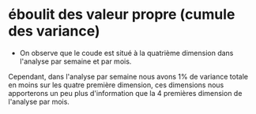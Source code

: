 # éboulit des valeur propre (cumule des variance)

- On observe que le coude est situé à la quatrième dimension dans l'analyse par semaine et par mois. 

Cependant, dans l'analyse par semaine nous avons 1% de variance totale en moins sur les quatre première dimension, ces dimensions nous apporterons un peu plus d'information que la 4 premières dimension de l'analyse par mois. 